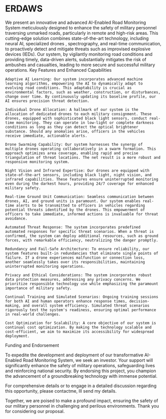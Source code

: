 # ERDAWS


We present an innovative and advanced AI-Enabled Road Monitoring System meticulously designed to enhance the safety of military personnel traversing unmarked roads, particularly in remote and high-risk areas. This cutting-edge solution combines state-of-the-art technology, including neural AI, specialized drones , spectrography, and real-time communication, to proactively detect and mitigate threats such as improvised explosive devices (IEDs). Our system, by vigilantly monitoring road conditions and providing timely, data-driven alerts, substantially mitigates the risk of ambushes and casualties, leading to more secure and successful military operations.
Key Features and Enhanced Capabilities

    Adaptive AI Learning: Our system incorporates advanced machine learning algorithms, empowering the AI to dynamically adapt to evolving road conditions. This adaptability is crucial as environmental factors, such as weather, construction, or disturbances, change over time. By continuously updating its baseline profile, our AI ensures precision threat detection.

    Individual Drone Allocation: A hallmark of our system is the allocation of dedicated drones to each military consignment. These drones, equipped with sophisticated black light sensors, conduct real-time monitoring. They can operate in low-light or complete darkness conditions as long as they can detect the optical brightener substance. Should any anomalies arise, officers in the vehicles receive immediate, actionable alerts.

    Drone Swarming Capability: Our system harnesses the synergy of multiple drones operating collaboratively in a swarm formation. This approach optimizes area coverage, enabling rapid and precise triangulation of threat locations. The net result is a more robust and responsive monitoring system.

    Night Vision and Infrared Expertise: Our drones are equipped with state-of-the-art sensors, including black light, night vision, and infrared capabilities. These features ensure uninterrupted monitoring even during the darkest hours, providing 24/7 coverage for enhanced military safety.

    Real-time Ground Unit Communication: Seamless communication between drones, AI, and ground units is paramount. Our system enables real-time alerts to be transmitted to officers in vehicles regarding potential threats identified by the drones. This empowerment of officers to take immediate, informed actions is invaluable for threat avoidance.

    Automated Threat Response: The system incorporates predefined automated responses for specific threat scenarios. When a threat is confirmed, the system can deploy additional resources, such as ground forces, with remarkable efficiency, neutralizing the danger promptly.

    Redundancy and Fail-Safe Architecture: To ensure reliability, our system features built-in redundancies that eliminate single points of failure. If a drone experiences malfunction or connection loss, another seamlessly takes over its responsibilities, maintaining uninterrupted monitoring operations.

    Privacy and Ethical Considerations: The system incorporates robust data protection measures, addressing any privacy concerns. We prioritize responsible technology use while emphasizing the paramount importance of military safety.

    Continual Training and Simulated Scenarios: Ongoing training sessions for both AI and human operators enhance response times, decision-making, and overall system efficiency. Simulated threat scenarios rigorously test the system's readiness, ensuring optimal performance in real-world challenges.

    Cost Optimization for Scalability: A core objective of our system is continual cost optimization. By making the technology scalable and cost-efficient, we aim to maximize its accessibility for widespread deployment.

Funding and Endorsement

To expedite the development and deployment of our transformative AI-Enabled Road Monitoring System, we seek an investor. Your support will significantly enhance the safety of military operations, safeguarding lives and reinforcing national security. By endorsing this project, you champion the advancement of a groundbreaking technology with immense potential.

For comprehensive details or to engage in a detailed discussion regarding this opportunity, please contactme, Ill send my details.

Together, we are poised to make a profound impact, ensuring the safety of our military personnel in challenging and perilous environments. Thank you for considering our proposal.
